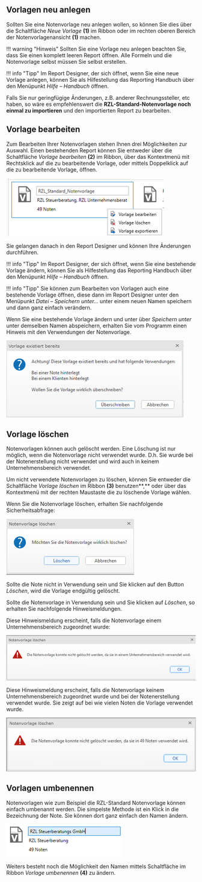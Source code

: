 ## Vorlagen neu anlegen

Sollten Sie eine Notenvorlage neu anlegen wollen, so können Sie dies
über die Schaltfläche *Neue Vorlage* **(1)** im Ribbon oder im rechten
oberen Bereich der Notenvorlagenansicht **(1)** machen.

!!! warning "Hinweis"
    Sollten Sie eine Vorlage neu anlegen beachten Sie, dass Sie einen
    komplett leeren Report öffnen. Alle Formeln und die Notenvorlage selbst
    müssen Sie selbst erstellen.


!!! info "Tipp"
    Im Report Designer, der sich öffnet, wenn Sie eine neue Vorlage anlegen,
    können Sie als Hilfestellung das Reporting Handbuch über den Menüpunkt
    *Hilfe – Handbuch* öffnen.

Falls Sie nur geringfügige Änderungen, z.B. anderer Rechnungssteller,
etc haben, so wäre es empfehlenswert die **RZL-Standard-Notenvorlage
noch einmal zu importieren** und den importierten Report zu bearbeiten.

## Vorlage bearbeiten

Zum Bearbeiten Ihrer Notenvorlagen stehen Ihnen drei Möglichkeiten zur
Auswahl. Einen bestehenden Report können Sie entweder über die
Schaltfläche *Vorlage bearbeiten* **(2)** im Ribbon, über das
Kontextmenü mit Rechtsklick auf die zu bearbeitende Vorlage, oder
mittels Doppelklick auf die zu bearbeitende Vorlage, öffnen.



![](<img/image339.png>)

Sie gelangen danach in den Report Designer und können Ihre Änderungen
durchführen.

!!! info "Tipp"
    Im Report Designer, der sich öffnet, wenn Sie eine bestehende Vorlage
    ändern, können Sie als Hilfestellung das Reporting Handbuch über den
    Menüpunkt *Hilfe – Handbuch* öffnen.


!!! info "Tipp"
    Sie können zum Bearbeiten von Vorlagen auch eine bestehende Vorlage
    öffnen, diese dann im Report Designer unter den Menüpunkt *Datei –
    Speichern unter…* unter einem neuen Namen speichern und dann ganz
    einfach verändern.

Wenn Sie eine bestehende Vorlage ändern und unter über *Speichern unter*
unter demselben Namen abspeichern, erhalten Sie vom Programm einen
Hinweis mit den Verwendungen der Notenvorlage.

![](<img/image340.png>)

## Vorlage löschen

Notenvorlagen können auch gelöscht werden. Eine Löschung ist nur
möglich, wenn die Notenvorlage nicht verwendet wurde. D.h. Sie wurde bei
der Notenerstellung nicht verwendet und wird auch in keinem
Unternehmensbereich verwendet.

Um nicht verwendete Notenvorlagen zu löschen, können Sie entweder die
Schaltfläche *Vorlage löschen* im Ribbon **(3)** benutzen**,** oder über
das Kontextmenü mit der rechten Maustaste die zu löschende Vorlage
wählen.

Wenn Sie die Notenvorlage löschen, erhalten Sie nachfolgende
Sicherheitsabfrage:


![](<img/image341.png>)

Sollte die Note nicht in Verwendung sein und Sie klicken auf den Button
*Löschen*, wird die Vorlage endgültig gelöscht.

Sollte die Notenvorlage in Verwendung sein und Sie klicken auf
*Löschen*, so erhalten Sie nachfolgende Hinweismeldungen.

Diese Hinweismeldung erscheint, falls die Notenvorlage einem
Unternehmensbereich zugeordnet wurde:


![](<img/image342.png>)

Diese Hinweismeldung erscheint, falls die Notenvorlage keinem
Unternehmensbereich zugeordnet wurde und bei der Notenerstellung
verwendet wurde. Sie zeigt auf bei wie vielen Noten die Vorlage
verwendet wurde.


![](<img/image343.png>)


## Vorlagen umbenennen

Notenvorlagen wie zum Beispiel die RZL-Standard Notenvorlage können
einfach umbenannt werden. Die simpelste Methode ist ein Klick in die
Bezeichnung der Note. Sie können dort ganz einfach den Namen ändern.


![](<img/image344.png>)

Weiters besteht noch die Möglichkeit den Namen mittels Schaltfläche im
Ribbon *Vorlage umbenennen* **(4)** zu ändern.